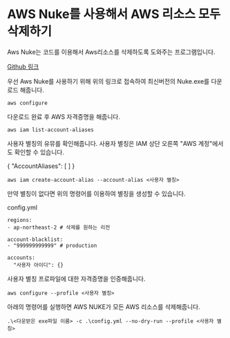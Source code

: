 # AWS Nuke를 사용해서 AWS 리소스 모두 삭제하기


Aws Nuke는 코드를 이용해서 Aws리소스를 삭제하도록 도와주는 프로그램입니다.

[Github 링크](https://github.com/rebuy-de/aws-nuke/releases)

우선 Aws Nuke를 사용하기 위해 위의 링크로 접속하여
최신버전의 Nuke.exe를 다운로드 해줍니다.

```
aws configure
```
다운로드 완료 후 AWS 자격증명을 해줍니다.

```
aws iam list-account-aliases
```
사용자 별칭의 유뮤를 확인해줍니다.
사용자 별칭은 IAM 상단 오른쪽 "AWS 계정"에서도 확인할 수 있습니다.

{
    "AccountAliases": [ ]
}

```
aws iam create-account-alias --account-alias <사용자 별칭>
```
만약 별칭이 없다면
위의 명령어를 이용하여 별칭을 생성할 수 있습니다.

config.yml
```
regions:  
- ap-northeast-2 # 삭제를 원하는 리전

account-blacklist:
- "999999999999" # production

accounts:
  "사용자 아이디": {}
```

사용자 별칭 프로파일에 대한 자격증명을 인증해줍니다.
```
aws configure --profile <사용자 별칭>
```

아래의 명령어를 실행하면 AWS NUKE가 모든 AWS 리소스를 삭제해줍니다.
```
.\<다운받은 exe파일 이름> -c .\config.yml --no-dry-run --profile <사용자 별칭>
```




